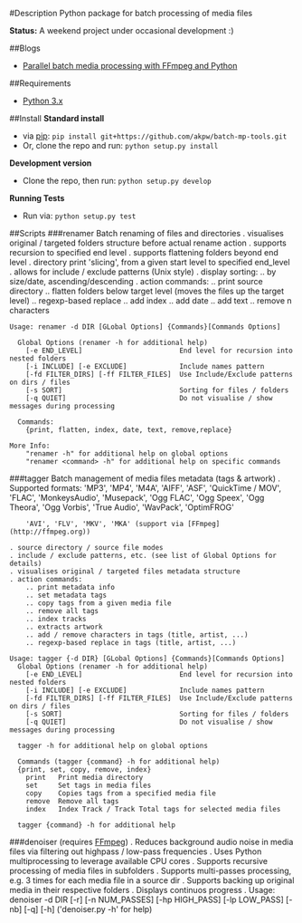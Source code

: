 
#Description
Python package for batch processing of media files


**Status:**
A weekend project under occasional development :)

    
##Blogs
- [Parallel batch media processing with FFmpeg and Python](http://arseniy.drupalgardens.com/content/parallel-batch-media-processing-ffmpeg-and-python)


##Requirements
- [Python 3.x](https://www.python.org/download/releases/3.4.1/)


##Install
**Standard install**
- via [pip](https://pip.pypa.io/en/latest/):
```pip install git+https://github.com/akpw/batch-mp-tools.git```
- Or, clone the repo and run:
```python setup.py install```

**Development version**
- Clone the repo, then run: ```python setup.py develop```

**Running Tests**
- Run via: ```python setup.py test```

##Scripts
###renamer
    Batch renaming of files and directories
    . visualises original / targeted folders structure before actual rename action
    . supports recursion to specified end level
    . supports flattening folders beyond end level
    . directory print 'slicing', from a given start level to specified end_level
    . allows for include / exclude patterns (Unix style)
    . display sorting:
        .. by size/date, ascending/descending
    . action commands:
        .. print source directory
        .. flatten folders below target level (moves the files up the target level)
        .. regexp-based replace
        .. add index
        .. add date
        .. add text 
        .. remove n characters

    Usage: renamer -d DIR [GLobal Options] {Commands}[Commands Options]
    
      Global Options (renamer -h for additional help)
        [-e END_LEVEL]                        End level for recursion into nested folders
        [-i INCLUDE] [-e EXCLUDE]             Include names pattern
        [-fd FILTER_DIRS] [-ff FILTER_FILES]  Use Include/Exclude patterns on dirs / files
        [-s SORT]                             Sorting for files / folders
        [-q QUIET]                            Do not visualise / show messages during processing
        
      Commands: 
        {print, flatten, index, date, text, remove,replace}
        
    More Info:  
        "renamer -h" for additional help on global options
        "renamer <command> -h" for additional help on specific commands        

###tagger
    Batch management of media files metadata (tags & artwork)
    . Supported formats:
        'MP3', 'MP4', 'M4A', 'AIFF', 'ASF', 'QuickTime / MOV',
        'FLAC', 'MonkeysAudio', 'Musepack',
        'Ogg FLAC', 'Ogg Speex', 'Ogg Theora', 'Ogg Vorbis',
        'True Audio', 'WavPack', 'OptimFROG'

        'AVI', 'FLV', 'MKV', 'MKA' (support via [FFmpeg](http://ffmpeg.org))

    . source directory / source file modes
    . include / exclude patterns, etc. (see list of Global Options for details)
    . visualises original / targeted files metadata structure
    . action commands:
        .. print metadata info
        .. set metadata tags
        .. copy tags from a given media file
        .. remove all tags
        .. index tracks
        .. extracts artwork
        .. add / remove characters in tags (title, artist, ...)
        .. regexp-based replace in tags (title, artist, ...)

    Usage: tagger {-d DIR} [GLobal Options] {Commands}[Commands Options]
      Global Options (renamer -h for additional help)
        [-e END_LEVEL]                        End level for recursion into nested folders
        [-i INCLUDE] [-e EXCLUDE]             Include names pattern
        [-fd FILTER_DIRS] [-ff FILTER_FILES]  Use Include/Exclude patterns on dirs / files
        [-s SORT]                             Sorting for files / folders
        [-q QUIET]                            Do not visualise / show messages during processing
        
      tagger -h for additional help on global options

      Commands (tagger {command} -h for additional help)
      {print, set, copy, remove, index}
        print   Print media directory
        set     Set tags in media files
        copy    Copies tags from a specified media file
        remove  Remove all tags
        index   Index Track / Track Total tags for selected media files

      tagger {command} -h for additional help
        
        
###denoiser (requires [FFmpeg](http://ffmpeg.org))
    . Reduces background audio noise in media files via filtering out highpass / low-pass frequencies
    . Uses Python multiprocessing to leverage available CPU cores
    . Supports recursive processing of media files in subfolders
    . Supports multi-passes processing, e.g. 3 times for each media file in a source dir
    . Supports backing up original media in their respective folders
    . Displays continuos progress
    . Usage: denoiser -d DIR [-r] [-n NUM_PASSES] [-hp HIGH_PASS] [-lp LOW_PASS] [-nb] [-q] [-h]
        ('denoiser.py -h' for help)        






